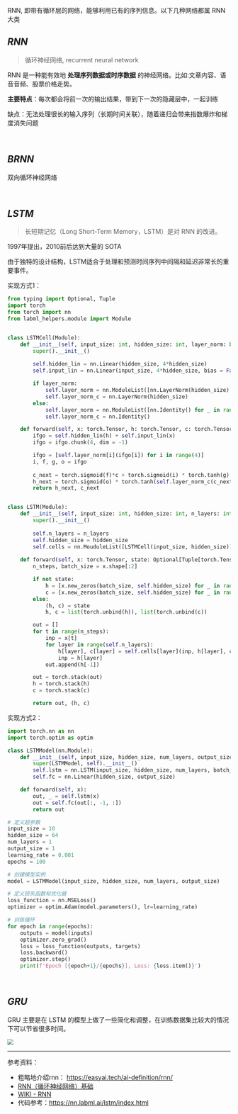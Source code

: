 
<p class="pgreen">RNN, 即带有循环层的网络，能够利用已有的序列信息。以下几种网络都属 RNN 大类</p>


## _RNN_

>循环神经网络, recurrent neural network

RNN 是一种能有效地 **处理序列数据或时序数据** 的神经网络。比如:⽂章内容、语⾳音频、股票价格⾛势。

**主要特点**：每次都会将前一次的输出结果，带到下一次的隐藏层中，一起训练

缺点：无法处理很长的输入序列（长期时间关联），随着递归会带来指数爆炸和梯度消失问题


</br>

## _BRNN_

双向循环神经网络


</br>

## _LSTM_


> 长短期记忆（Long Short-Term Memory，LSTM）是对 RNN 的改进。

1997年提出，2010前后达到大量的 SOTA


由于独特的设计结构，LSTM适合于处理和预测时间序列中间隔和延迟非常长的重要事件。


实现方式1：

```python
from typing import Optional, Tuple
import torch
from torch import nn
from labml_helpers.module import Module


class LSTMCell(Module):
    def __init__(self, input_size: int, hidden_size: int, layer_norm: bool = False):
        super().__init__()
        
        self.hidden_lin = nn.Linear(hidden_size, 4*hidden_size)
        self.input_lin = nn.Linear(input_size, 4*hidden_size, bias = False)

        if layer_norm:
            self.layer_norm = nn.ModuleList([nn.LayerNorm(hidden_size) for _ in range(4)])
            self.layer_norm_c = nn.LayerNorm(hidden_size)
        else:
            self.layer_norm = nn.ModuleList([nn.Identity() for _ in range(4)])
            self.layer_norm_c = nn.Identity()

    def forward(self, x: torch.Tensor, h: torch.Tensor, c: torch.Tensor):
        ifgo = self.hidden_lin(h) + self.input_lin(x)
        ifgo = ifgo.chunk(4, dim = -1)

        ifgo = [self.layer_norm[i](ifgo[i]) for i in range(4)]
        i, f, g, o = ifgo
        
        c_next = torch.sigmoid(f)*c + torch.sigmoid(i) * torch.tanh(g)
        h_next = torch.sigmoid(o) * torch.tanh(self.layer_norm_c(c_next))
        return h_next, c_next


class LSTM(Module):
    def __init__(self, input_size: int, hidden_size: int, n_layers: int):
        super().__init__()
        
        self.n_layers = n_layers
        self.hidden_size = hidden_size
        self.cells = nn.MouduleList([LSTMCell(input_size, hidden_size)] + [LSTMCell(hidden_size, hidden_size) for _ in range(n_layers - 1)])
    
    def forward(self, x: torch.Tensor, state: Optional[Tuple[torch.Tensor, torch.Tensor]] = None):
        n_steps, batch_size = x.shape[:2]

        if not state:
            h = [x.new_zeros(batch_size, self.hidden_size) for _ in range(self.n_layers)]
            c = [x.new_zeros(batch_size, self.hidden_size) for _ in range(self.n_layers)]
        else:
            (h, c) = state
            h, c = list(torch.unbind(h)), list(torch.unbind(c))

        out = []
        for t in range(n_steps):
            inp = x[t]
            for layer in range(self.n_layers):
                h[layer], c[layer] = self.cells[layer](inp, h[layer], c[layer])
                inp = h[layer]
            out.append(h[-1])

        out = torch.stack(out)
        h = torch.stack(h)
        c = torch.stack(c)

        return out, (h, c)
```


实现方式2：

```python
import torch.nn as nn
import torch.optim as optim

class LSTMModel(nn.Module):
    def __init__(self, input_size, hidden_size, num_layers, output_size):
        super(LSTMModel, self).__init__()
        self.lstm = nn.LSTM(input_size, hidden_size, num_layers, batch_first = True)
        self.fc = nn.Linear(hidden_size, output_size)

    def forward(self, x):
        out, _ = self.lstm(x)
        out = self.fc(out[:, -1, :])
        return out

# 定义超参数
input_size = 10
hidden_size = 64
num_layers = 1
output_size = 1
learning_rate = 0.001
epochs = 100

# 创建模型实例
model = LSTMModel(input_size, hidden_size, num_layers, output_size)

# 定义损失函数和优化器
loss_function = nn.MSELoss()
optimizer = optim.Adam(model.parameters(), lr=learning_rate)

# 训练循环
for epoch in range(epochs):
    outputs = model(inputs)
    optimizer.zero_grad()
    loss = loss_function(outputs, targets)
    loss.backward()
    optimizer.step()
    print(f'Epoch [{epoch+1}/{epochs}], Loss: {loss.item()}')
```



</br>

## _GRU_

GRU 主要是在 LSTM 的模型上做了一些简化和调整，在训练数据集比较大的情况下可以节省很多时间。

<img src="https://img-1301102143.cos.ap-beijing.myqcloud.com/20230824181535.png" style="zoom:80%">



---------------


参考资料：
- 粗略地介绍rnn： https://easyai.tech/ai-definition/rnn/
- [RNN（循环神经网络）基础](https://zhuanlan.zhihu.com/p/30844905)
- [WIKI - RNN](https://zh.wikipedia.org/zh-hans/%E5%BE%AA%E7%8E%AF%E7%A5%9E%E7%BB%8F%E7%BD%91%E7%BB%9C)
- 代码参考：https://nn.labml.ai/lstm/index.html